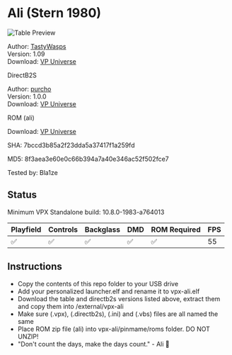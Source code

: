 # Ali (Stern 1980)  

![Table Preview](https://github.com/Bla1ze/vpx-images/blob/main/vpx-ali.png)

Author: [TastyWasps](https://vpuniverse.com/profile/44724-tastywasps/)  
Version: 1.09  
Download: [VP Universe](https://vpuniverse.com/files/file/19395-ali-stern-1980/)

DirectB2S

Author: [purcho](https://vpuniverse.com/profile/121-purcho/)  
Version: 1.0.0  
Download: [VP Universe](https://vpuniverse.com/files/file/17191-ali-stern-1980-b2s-backglass-full-dmd/)

ROM (ali)

Download: [VP Universe](https://www.vpforums.org/index.php?app=downloads&showfile=741)

SHA: 7bccd3b85a2f23dda5a37417f1a259fd

MD5: 8f3aea3e60e0c66b394a7a40e346ac52f502fce7

Tested by: Bla1ze

## Status 

Minimum VPX Standalone build: 10.8.0-1983-a764013

| Playfield | Controls | Backglass | DMD | ROM Required | FPS | 
|-----------|----------|-----------|-----|--------------|-----|
| :white_check_mark: | :white_check_mark: | :white_check_mark: | :white_check_mark: | :white_check_mark: | 55 |

## Instructions

- Copy the contents of this repo folder to your USB drive
- Add your personalized launcher.elf and rename it to vpx-ali.elf
- Download the table and directb2s versions listed above, extract them and copy them into /external/vpx-ali
- Make sure (.vpx), (.directb2s), (.ini) and (.vbs) files are all named the same
- Place ROM zip file (ali) into vpx-ali/pinmame/roms folder. DO NOT UNZIP!
- "Don't count the days, make the days count." - Ali 🥊
